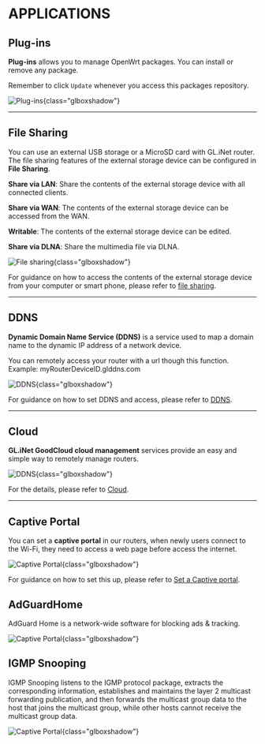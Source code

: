 # APPLICATIONS

## Plug-ins

**Plug-ins** allows you to manage OpenWrt packages. You can install or remove any package. 

Remember to click `Update` whenever you access this packages repository.

![Plug-ins](https://static.gl-inet.com/docs/en/3/setup/gl-ax1800/applications/plug-ins_ax1800.png){class="glboxshadow"}

---

## File Sharing

You can use an external USB storage or a MicroSD card with GL.iNet router. The file sharing features of the external storage device can be configured in **File Sharing**.

**Share via LAN**: Share the contents of the external storage device with all connected clients.

**Share via WAN**: The contents of the external storage device can be accessed from the WAN.

**Writable**: The contents of the external storage device can be edited.

**Share via DLNA**: Share the multimedia file via DLNA.

![File sharing](https://static.gl-inet.com/docs/en/3/setup/gl-ax1800/applications/file_sharing.png){class="glboxshadow"}

For guidance on how to access the contents of the external storage device from your computer or smart phone, please refer to [file sharing](../../../tutorials/file_sharing/).

---

## DDNS

**Dynamic Domain Name Service (DDNS)** is a service used to map a domain name to the dynamic IP address of a network device. 

You can remotely access your router with a url though this function. Example: myRouterDeviceID.glddns.com

![DDNS](https://static.gl-inet.com/docs/en/3/setup/gl-ax1800/applications/ddns.png){class="glboxshadow"}

For guidance on how to set DDNS and access, please refer to [DDNS](../../../tutorials/ddns/).

---

## Cloud

**GL.iNet GoodCloud cloud management** services provide an easy and simple way to remotely manage routers. 

![DDNS](https://static.gl-inet.com/docs/en/3/setup/gl-ax1800/applications/cloud.png){class="glboxshadow"}

For the details, please refer to [Cloud](../../../tutorials/cloud/).

---

## Captive Portal

You can set a **captive portal** in our routers, when newly users connect to the Wi-Fi, they need to access a web page before access the internet.

![Captive Portal](https://static.gl-inet.com/docs/en/3/setup/gl-ax1800/applications/captive_portal.png){class="glboxshadow"}

For guidance on how to set this up, please refer to [Set a Captive portal](../../../tutorials/captive_portal).

## AdGuardHome

AdGuard Home is a network-wide software for blocking ads & tracking.

![Captive Portal](https://static.gl-inet.com/docs/en/3/setup/gl-ax1800/applications/adguardhome.png){class="glboxshadow"}

## IGMP Snooping

IGMP Snooping listens to the IGMP protocol package, extracts the corresponding information, establishes and maintains the layer 2 multicast forwarding publication, and then forwards the multicast group data to the host that joins the multicast group, while other hosts cannot receive the multicast group data.

![Captive Portal](https://static.gl-inet.com/docs/en/3/setup/gl-ax1800/applications/igmp_snooping.png){class="glboxshadow"}
